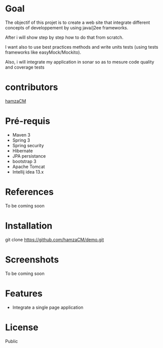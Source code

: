 Goal
===
The objectif of this projet is to create a web site that integrate different concepts of developpement by using java/j2ee frameworks.

After i will show step by step how to do that from scratch.

I want also to use best practices methods and write units tests (using tests frameworks like easyMock/Mockito).

Also, i will integrate my application in sonar so as to mesure code quality and coverage tests


contributors
===========
[hamzaCM]

Pré-requis
=========

- Maven 3
- Spring 3
- Spring security
- Hibernate
- JPA persistance
- bootstrap 3
- Apache Tomcat
- Intellij idea 13.x

References
=========
To be coming soon

Installation
=========

git clone https://github.com/hamzaCM/demo.git

Screenshots
=========
To be coming soon

Features
=======
- Integrate a single page application

License
=========
Public



[hamzaCM]:https://github.com/hamzaCM
